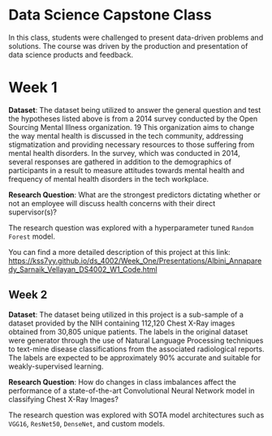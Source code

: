 # Data Science Capstone Class
In this class, students were challenged to present data-driven problems and solutions. The course was driven by the production and presentation of data science products and feedback. 

# Week 1
**Dataset**: 
The dataset being utilized to answer the general question and test the hypotheses listed above is from a 2014 survey conducted by the Open Sourcing Mental Illness organization. 19  This organization aims to change the way mental health is discussed in the tech community, addressing stigmatization and providing necessary resources to those suffering from mental health disorders. In the survey, which was conducted in 2014, several responses are gathered in addition to the demographics of participants in a result to measure attitudes towards mental health and frequency of mental health disorders in the tech workplace. 

**Research Question**: 
What are the strongest predictors dictating whether or not an employee will discuss health concerns with their direct supervisor(s)? 

The research question was explored with a hyperparameter tuned ```Random Forest``` model.

You can find a more detailed description of this project at this link: https://kss7yy.github.io/ds_4002/Week_One/Presentations/Albini_Annaparedy_Sarnaik_Vellayan_DS4002_W1_Code.html 

## Week 2
**Dataset**: 
The dataset being utilized in this project is a sub-sample of a dataset provided by the NIH containing 112,120 Chest X-Ray images obtained from 30,805 unique patients. The labels in the original dataset were generator through the use of Natural Language Processing techniques to text-mine disease classifications from the associated radiological reports. The labels are expected to be approximately 90% accurate and suitable for weakly-supervised learning.

**Research Question**: 
How do changes in class imbalances affect the performance of a state-of-the-art Convolutional Neural Network model in classifying Chest X-Ray Images? 

The research question was explored with SOTA model architectures such as ```VGG16```, ```ResNet50```, ```DenseNet```, and custom models.



